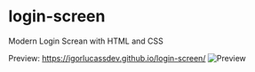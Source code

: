 # login-screen
Modern Login Screan with HTML and CSS

Preview: https://igorlucassdev.github.io/login-screen/
![Preview](https://user-images.githubusercontent.com/62673756/192161268-ff10ad34-befe-401d-b775-e8c57322ea49.png)
